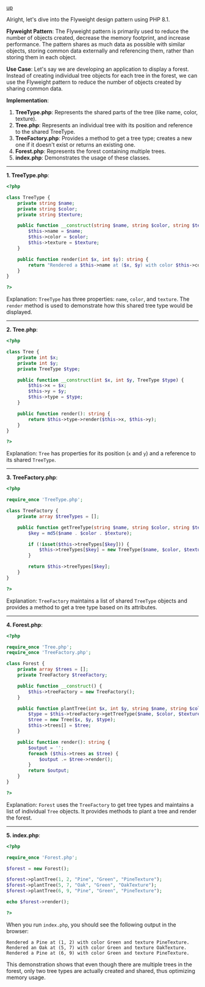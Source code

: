 [up](../README.md)

Alright, let's dive into the Flyweight design pattern using PHP 8.1.

**Flyweight Pattern**:
The Flyweight pattern is primarily used to reduce the number of objects created, decrease the memory footprint, and increase performance. The pattern shares as much data as possible with similar objects, storing common data externally and referencing them, rather than storing them in each object.

**Use Case**:
Let's say we are developing an application to display a forest. Instead of creating individual tree objects for each tree in the forest, we can use the Flyweight pattern to reduce the number of objects created by sharing common data.

**Implementation**:
1. **TreeType.php**: Represents the shared parts of the tree (like name, color, texture).
2. **Tree.php**: Represents an individual tree with its position and reference to the shared TreeType.
3. **TreeFactory.php**: Provides a method to get a tree type; creates a new one if it doesn't exist or returns an existing one.
4. **Forest.php**: Represents the forest containing multiple trees.
5. **index.php**: Demonstrates the usage of these classes.

---

**1. TreeType.php**:

```php
<?php

class TreeType {
    private string $name;
    private string $color;
    private string $texture;

    public function __construct(string $name, string $color, string $texture) {
        $this->name = $name;
        $this->color = $color;
        $this->texture = $texture;
    }

    public function render(int $x, int $y): string {
        return "Rendered a $this->name at ($x, $y) with color $this->color and texture $this->texture.<br>";
    }
}

?>
```

Explanation: `TreeType` has three properties: `name`, `color`, and `texture`. The `render` method is used to demonstrate how this shared tree type would be displayed.

---

**2. Tree.php**:

```php
<?php

class Tree {
    private int $x;
    private int $y;
    private TreeType $type;

    public function __construct(int $x, int $y, TreeType $type) {
        $this->x = $x;
        $this->y = $y;
        $this->type = $type;
    }

    public function render(): string {
        return $this->type->render($this->x, $this->y);
    }
}

?>
```

Explanation: `Tree` has properties for its position (`x` and `y`) and a reference to its shared `TreeType`.

---

**3. TreeFactory.php**:

```php
<?php

require_once 'TreeType.php';

class TreeFactory {
    private array $treeTypes = [];

    public function getTreeType(string $name, string $color, string $texture): TreeType {
        $key = md5($name . $color . $texture);

        if (!isset($this->treeTypes[$key])) {
            $this->treeTypes[$key] = new TreeType($name, $color, $texture);
        }

        return $this->treeTypes[$key];
    }
}

?>
```

Explanation: `TreeFactory` maintains a list of shared `TreeType` objects and provides a method to get a tree type based on its attributes.

---

**4. Forest.php**:

```php
<?php

require_once 'Tree.php';
require_once 'TreeFactory.php';

class Forest {
    private array $trees = [];
    private TreeFactory $treeFactory;

    public function __construct() {
        $this->treeFactory = new TreeFactory();
    }

    public function plantTree(int $x, int $y, string $name, string $color, string $texture): void {
        $type = $this->treeFactory->getTreeType($name, $color, $texture);
        $tree = new Tree($x, $y, $type);
        $this->trees[] = $tree;
    }

    public function render(): string {
        $output = '';
        foreach ($this->trees as $tree) {
            $output .= $tree->render();
        }
        return $output;
    }
}

?>
```

Explanation: `Forest` uses the `TreeFactory` to get tree types and maintains a list of individual `Tree` objects. It provides methods to plant a tree and render the forest.

---

**5. index.php**:

```php
<?php

require_once 'Forest.php';

$forest = new Forest();

$forest->plantTree(1, 2, "Pine", "Green", "PineTexture");
$forest->plantTree(5, 7, "Oak", "Green", "OakTexture");
$forest->plantTree(6, 9, "Pine", "Green", "PineTexture");

echo $forest->render();

?>
```

When you run `index.php`, you should see the following output in the browser:

```
Rendered a Pine at (1, 2) with color Green and texture PineTexture.
Rendered an Oak at (5, 7) with color Green and texture OakTexture.
Rendered a Pine at (6, 9) with color Green and texture PineTexture.
```

This demonstration shows that even though there are multiple trees in the forest, only two tree types are actually created and shared, thus optimizing memory usage.
